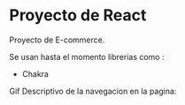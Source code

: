 # **Proyecto de React**

Proyecto de E-commerce.

Se usan hasta el momento librerias como :
- Chakra




Gif Descriptivo de la navegacion en la pagina:

